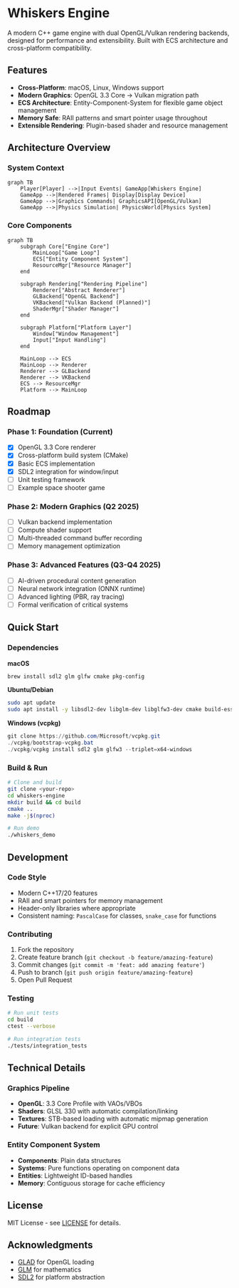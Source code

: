 # Whiskers Engine

A modern C++ game engine with dual OpenGL/Vulkan rendering backends, designed for performance and extensibility. Built with ECS architecture and cross-platform compatibility.

## Features

- **Cross-Platform**: macOS, Linux, Windows support
- **Modern Graphics**: OpenGL 3.3 Core → Vulkan migration path
- **ECS Architecture**: Entity-Component-System for flexible game object management
- **Memory Safe**: RAII patterns and smart pointer usage throughout
- **Extensible Rendering**: Plugin-based shader and resource management

## Architecture Overview

### System Context
```mermaid
graph TB
    Player[Player] -->|Input Events| GameApp[Whiskers Engine]
    GameApp -->|Rendered Frames| Display[Display Device]
    GameApp -->|Graphics Commands| GraphicsAPI[OpenGL/Vulkan]
    GameApp -->|Physics Simulation| PhysicsWorld[Physics System]
```

### Core Components
```mermaid
graph TB
    subgraph Core["Engine Core"]
        MainLoop["Game Loop"]
        ECS["Entity Component System"]
        ResourceMgr["Resource Manager"]
    end
    
    subgraph Rendering["Rendering Pipeline"]
        Renderer["Abstract Renderer"]
        GLBackend["OpenGL Backend"]
        VKBackend["Vulkan Backend (Planned)"]
        ShaderMgr["Shader Manager"]
    end
    
    subgraph Platform["Platform Layer"]
        Window["Window Management"]
        Input["Input Handling"]
    end
    
    MainLoop --> ECS
    MainLoop --> Renderer
    Renderer --> GLBackend
    Renderer --> VKBackend
    ECS --> ResourceMgr
    Platform --> MainLoop
```

## Roadmap

### Phase 1: Foundation (Current)
- [x] OpenGL 3.3 Core renderer
- [x] Cross-platform build system (CMake)
- [x] Basic ECS implementation
- [x] SDL2 integration for window/input
- [ ] Unit testing framework
- [ ] Example space shooter game

### Phase 2: Modern Graphics (Q2 2025)
- [ ] Vulkan backend implementation
- [ ] Compute shader support
- [ ] Multi-threaded command buffer recording
- [ ] Memory management optimization

### Phase 3: Advanced Features (Q3-Q4 2025)
- [ ] AI-driven procedural content generation
- [ ] Neural network integration (ONNX runtime)
- [ ] Advanced lighting (PBR, ray tracing)
- [ ] Formal verification of critical systems

## Quick Start

### Dependencies

**macOS**
```bash
brew install sdl2 glm glfw cmake pkg-config
```

**Ubuntu/Debian**
```bash
sudo apt update
sudo apt install -y libsdl2-dev libglm-dev libglfw3-dev cmake build-essential pkg-config
```

**Windows (vcpkg)**
```powershell
git clone https://github.com/Microsoft/vcpkg.git
./vcpkg/bootstrap-vcpkg.bat
./vcpkg/vcpkg install sdl2 glm glfw3 --triplet=x64-windows
```

### Build & Run

```bash
# Clone and build
git clone <your-repo>
cd whiskers-engine
mkdir build && cd build
cmake ..
make -j$(nproc)

# Run demo
./whiskers_demo
```

## Development

### Code Style
- Modern C++17/20 features
- RAII and smart pointers for memory management
- Header-only libraries where appropriate
- Consistent naming: `PascalCase` for classes, `snake_case` for functions

### Contributing
1. Fork the repository
2. Create feature branch (`git checkout -b feature/amazing-feature`)
3. Commit changes (`git commit -m 'feat: add amazing feature'`)
4. Push to branch (`git push origin feature/amazing-feature`)
5. Open Pull Request

### Testing
```bash
# Run unit tests
cd build
ctest --verbose

# Run integration tests
./tests/integration_tests
```

## Technical Details

### Graphics Pipeline
- **OpenGL**: 3.3 Core Profile with VAOs/VBOs
- **Shaders**: GLSL 330 with automatic compilation/linking
- **Textures**: STB-based loading with automatic mipmap generation
- **Future**: Vulkan backend for explicit GPU control

### Entity Component System
- **Components**: Plain data structures
- **Systems**: Pure functions operating on component data
- **Entities**: Lightweight ID-based handles
- **Memory**: Contiguous storage for cache efficiency

## License

MIT License - see [LICENSE](LICENSE) for details.

## Acknowledgments

- [GLAD](https://glad.dav1d.de/) for OpenGL loading
- [GLM](https://glm.g-truc.net/) for mathematics
- [SDL2](https://www.libsdl.org/) for platform abstraction